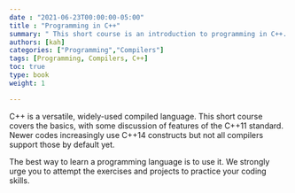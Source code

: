 ```yaml
---
date : "2021-06-23T00:00:00-05:00"
title : "Programming in C++"
summary: " This short course is an introduction to programming in C++.  Experience programming in some other language is helpful but not required." 
authors: [kah]
categories: ["Programming","Compilers"]
tags: [Programming, Compilers, C++]
toc: true
type: book
weight: 1

---
```


C++ is a versatile, widely-used compiled language.  This short course covers the basics, with some discussion of features of the C++11 standard.  Newer codes increasingly use C++14 constructs but not all compilers support those by default yet. 

The best way to learn a programming language is to use it.  We strongly urge you
 to attempt the exercises and projects to practice your coding skills.

